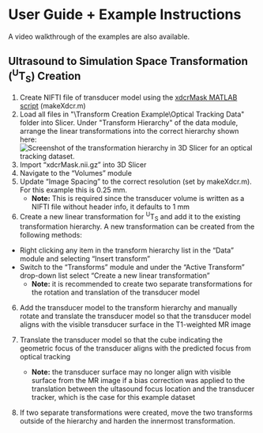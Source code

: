 # User Guide + Example Instructions
A video walkthrough of the examples are also available. 

## Ultrasound to Simulation Space Transformation (<sup>U</sup>T<sub>S</sub>) Creation
1. Create NIFTI file of transducer model using the [xdcrMask MATLAB script](Scripts/makeXdcr.m) (makeXdcr.m)
2. Load all files in "\Transform Creation Example\Optical Tracking Data\" folder into Slicer. Under "Transform Hierarchy" of the data module, arrange the linear transformations into the correct hierarchy shown here: 
![Screenshot of the transformation hierarchy in 3D Slicer for an optical tracking dataset.](https://i.imgur.com/irCA4Cc.png)
3. Import “xdcrMask.nii.gz” into 3D Slicer
4. Navigate to the “Volumes” module
5. Update “Image Spacing” to the correct resolution (set by makeXdcr.m). For this example this is 0.25 mm.  
    - **Note:** This is required since the transducer volume is written as a NIFTI file without header info, it defaults to 1 mm
5. Create a new linear transformation for <sup>U</sup>T<sub>S</sub> and add it to the existing transformation hierarchy. A new transformation can be created from the following methods:
  - Right clicking any item in the transform hierarchy list in the “Data” module and selecting “Insert transform”
  - Switch to the “Transforms” module and under the “Active Transform” drop-down list select “Create a new linear transformation”
    - **Note:** it is recommended to create two separate transformations for the rotation and translation of the transducer model
6. Add the transducer model to the transform hierarchy and manually rotate and translate the transducer model so that the transducer model aligns with the visible transducer surface in the T1-weighted MR image  

7. Translate the transducer model so that the cube indicating the geometric focus of the transducer aligns with the predicted focus from optical tracking 
    - **Note:** the transducer surface may no longer align with visible surface from the MR image if a bias correction was applied to the translation between the ultasound focus location and the transducer tracker, which is the case for this example dataset
8. If two separate transformations were created, move the two transforms outside of the hierarchy and harden the innermost transformation. 
